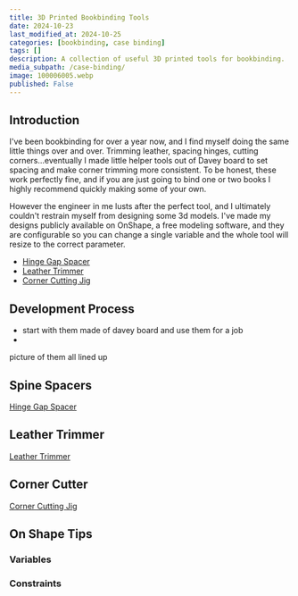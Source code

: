 ```yaml
---
title: 3D Printed Bookbinding Tools
date: 2024-10-23
last_modified_at: 2024-10-25
categories: [bookbinding, case binding]
tags: []
description: A collection of useful 3D printed tools for bookbinding.
media_subpath: /case-binding/
image: 100006005.webp
published: False
---
```

## Introduction
I've been bookbinding for over a year now, and I find myself doing the same little things over and over. Trimming leather, spacing hinges, cutting corners...eventually I made little helper tools out of Davey board to set spacing and make corner trimming more consistent. To be honest, these work perfectly fine, and if you are just going to bind one or two books I highly recommend quickly making some of your own.

However the engineer in me lusts after the perfect tool, and I ultimately couldn't restrain myself from designing some 3d models. I've made my designs publicly available on OnShape, a free modeling software, and they are configurable so you can change a single variable and the whole tool will resize to the correct parameter.
- [Hinge Gap Spacer](https://cad.onshape.com/documents/596458e24c35e807a12e88ac/w/439456049f25b8fb9cc6b557/e/09944bbd181029855e7114a2)
- [Leather Trimmer](https://cad.onshape.com/documents/71f060de243325f5519cd9c8/w/d067d97357c0366d937a5744/e/712eb0dd790536ce127d3194)
- [Corner Cutting Jig](https://cad.onshape.com/documents/c5a6cbd35bae1078b1c10b9c/w/f9d57596bc8fb41e479ab4bc/e/c6302e81e03acee6467a096e)


## Development Process

- start with them made of davey board and use them for a job
- 

picture of them all lined up

## Spine Spacers
[Hinge Gap Spacer](https://cad.onshape.com/documents/596458e24c35e807a12e88ac/w/439456049f25b8fb9cc6b557/e/09944bbd181029855e7114a2)


## Leather Trimmer
[Leather Trimmer](https://cad.onshape.com/documents/71f060de243325f5519cd9c8/w/d067d97357c0366d937a5744/e/712eb0dd790536ce127d3194)

## Corner Cutter
[Corner Cutting Jig](https://cad.onshape.com/documents/c5a6cbd35bae1078b1c10b9c/w/f9d57596bc8fb41e479ab4bc/e/c6302e81e03acee6467a096e)

## On Shape Tips
### Variables
### Constraints


## 


